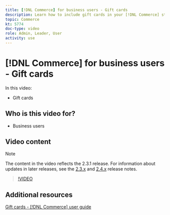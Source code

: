 ```yaml
---
title: [!DNL Commerce] for business users - Gift cards
description: Learn how to include gift cards in your [!DNL Commerce] store.
topic: Commerce
kt: 5774
doc-type: video
role: Admin, Leader, User
activity: use
---
```


# [!DNL Commerce] for business users - Gift cards

In this video:

- Gift cards

## Who is this video for?

- Business users

## Video content

>[!NOTE]
>
>The content in the video reflects the 2.3.1 release. For information about updates in later releases, see the [ 2.3.x](https://devdocs.magento.com/guides/v2.3/release-notes/bk-release-notes.html) and [2.4.x](https://devdocs.magento.com/guides/v2.4/release-notes/bk-release-notes.html) release notes.

>[!VIDEO](https://video.tv.adobe.com/v/35959?quality=12&learn=on)

## Additional resources

[Gift cards - [!DNL Commerce] user guide](https://docs.magento.com/user-guide/catalog/product-gift-card.html)
